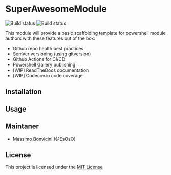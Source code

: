 # SuperAwesomeModule

![Build status](https://github.com/EsOsO/SuperAwesomeModule/workflows/Workflow/badge.svg?branch=master)
![Build status](https://github.com/EsOsO/SuperAwesomeModule/workflows/Workflow/badge.svg?branch=develop)

This module will provide a basic scaffolding template for powershell module
authors with these features out of the box:

* Github repo health best practices
* SemVer versioning (using gitversion)
* Github Actions for CI/CD
* Powershell Gallery publishing
* [WIP] ReadTheDocs documentation
* [WIP] Codecov.io code coverage

## Installation

## Usage

## Maintaner

* Massimo Bonvicini (@EsOsO)

## License

This project is licensed under the [MIT License][license]

[license]: https://superawesomemodule.rtfd.org/en/master/docs/LICENSE

